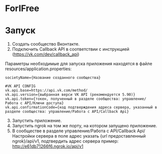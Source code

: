 # ForIFree

# Запуск

1) Создать сообщество Вконтакте.
2) Подключить Callback API в соответствии с инструкцией (https://vk.com/dev/callback_api)

Параметры необходимые для запуска приложения находятся в файле resources/application.properties:

    societyName={Название созданного сообщества}

    #VK API CONFIG
    vk.api.base=https://api.vk.com/method/
    vk.api.version={выбранная верси VK API (рекомендуется 5.90)}
    vk.api.token={токен, полученный в разделе сообщества: управление/Работа с API/Ключи доступа}
    vk.api.confirmationCode={код подтверждения адреса сервера, указанный в разделе сообщества: управление/Работа с API/Callback Api}

3) Запустить приложение.
4) Запустить ngrok на том же порту, на котором запущено приложение.
5) В сообществе в разделе управление/Работа с API/Callback Api/Настройки сервера в поле адрес указать {url предоставленный ngrok}/api/v1, подтвердить адрес сервера
пример: http://e61db71266f6.ngrok.io/api/v1
